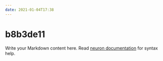 ```yaml
---
date: 2021-01-04T17:38
---
```


# b8b3de11

Write your Markdown content here. Read [neuron documentation](https://neuron.zettel.page/2011404.html) for syntax help.

